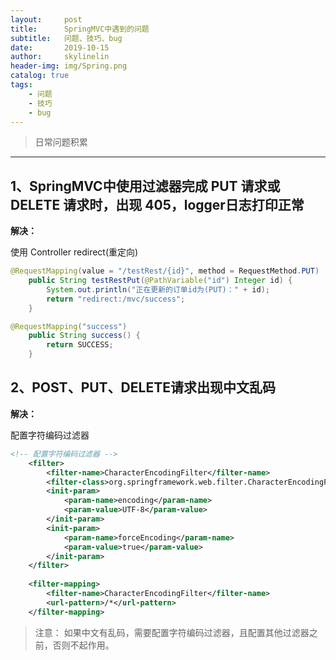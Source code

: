 ```yaml
---
layout:     post
title:      SpringMVC中遇到的问题
subtitle:   问题、技巧、bug
date:       2019-10-15
author:     skylinelin
header-img: img/Spring.png
catalog: true
tags:
    - 问题
    - 技巧
    - bug
---
```


> 日常问题积累

---

## 1、SpringMVC中使用过滤器完成 PUT 请求或 DELETE 请求时，出现 405，logger日志打印正常

**解决：**

使用 Controller redirect(重定向)

```java
@RequestMapping(value = "/testRest/{id}", method = RequestMethod.PUT)
	public String testRestPut(@PathVariable("id") Integer id) {
		System.out.println("正在更新的订单id为(PUT)：" + id);
		return "redirect:/mvc/success";
	}

@RequestMapping("success")
	public String success() {
		return SUCCESS;
	}
```

## 2、POST、PUT、DELETE请求出现中文乱码

**解决：**

配置字符编码过滤器

```xml
<!-- 配置字符编码过滤器 -->
	<filter>
		<filter-name>CharacterEncodingFilter</filter-name>
		<filter-class>org.springframework.web.filter.CharacterEncodingFilter</filter-class>
		<init-param>
			<param-name>encoding</param-name>
			<param-value>UTF-8</param-value>
		</init-param>
		<init-param>
			<param-name>forceEncoding</param-name>
			<param-value>true</param-value>
		</init-param>
	</filter>
	
	<filter-mapping>
		<filter-name>CharacterEncodingFilter</filter-name>
		<url-pattern>/*</url-pattern>
	</filter-mapping>
```

> 注意：	如果中文有乱码，需要配置字符编码过滤器，且配置其他过滤器之前，否则不起作用。

